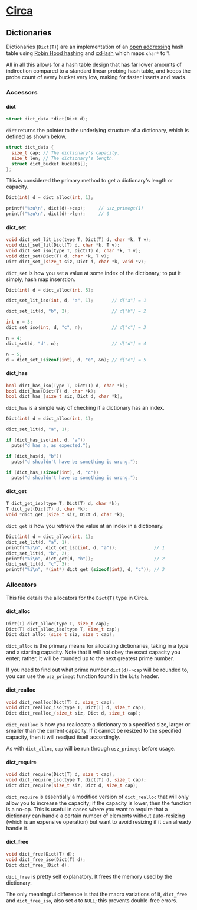 # [Circa](README.md)

## Dictionaries

Dictionaries (`Dict(T)`) are an implementation of an
[open addressing](https://en.wikipedia.org/wiki/Open_addressing) hash table
using [Robin Hood hashing](http://andre.arko.net/2017/08/24/robin-hood-hashing/)
and [xxHash](http://cyan4973.github.io/xxHash/) which maps `char*` to `T`.

All in all this allows for a hash table design that has far lower amounts of
indirection compared to a standard linear probing hash table, and keeps the
probe count of every bucket very low, making for faster inserts and reads.

### Accessors

#### dict

```C
struct dict_data *dict(Dict d);
```

`dict` returns the pointer to the underlying structure of a dictionary,
which is defined as shown below.

```C
struct dict_data {
  size_t cap; // The dictionary's capacity.
  size_t len; // The dictionary's length.
  struct dict_bucket buckets[];
};
```

This is considered the primary method to get a dictionary's length or capacity.

```C
Dict(int) d = dict_alloc(int, 1);

printf("%zu\n", dict(d)->cap);     // usz_primegt(1)
printf("%zu\n", dict(d)->len);     // 0
```

#### dict_set

```C
void dict_set_lit_iso(type T, Dict(T) d, char *k, T v);
void dict_set_lit(Dict(T) d, char *k, T v);
void dict_set_iso(type T, Dict(T) d, char *k, T v);
void dict_set(Dict(T) d, char *k, T v);
Dict dict_set_(size_t siz, Dict d, char *k, void *v);
```

`dict_set` is how you set a value at some index of the dictionary; to put it
simply, hash map inserstion.

```C
Dict(int) d = dict_alloc(int, 5);

dict_set_lit_iso(int, d, "a", 1);       // d["a"] = 1

dict_set_lit(d, "b", 2);                // d["b"] = 2

int n = 3;
dict_set_iso(int, d, "c", n);           // d["c"] = 3

n = 4;
dict_set(d, "d", n);                    // d["d"] = 4

n = 5;
d = dict_set_(sizeof(int), d, "e", &n); // d["e"] = 5
```

#### dict_has

```C
bool dict_has_iso(Type T, Dict(T) d, char *k);
bool dict_has(Dict(T) d, char *k);
bool dict_has_(size_t siz, Dict d, char *k);
```

`dict_has` is a simple way of checking if a dictionary has an index.

```C
Dict(int) d = dict_alloc(int, 1);

dict_set_lit(d, "a", 1);

if (dict_has_iso(int, d, "a"))
  puts("d has a, as expected.");

if (dict_has(d, "b"))
  puts("d shouldn't have b; something is wrong.");

if (dict_has_(sizeof(int), d, "c"))
  puts("d shouldn't have c; something is wrong.");
```

#### dict_get

```C
T dict_get_iso(type T, Dict(T) d, char *k);
T dict_get(Dict(T) d, char *k);
void *dict_get_(size_t siz, Dict d, char *k);
```

`dict_get` is how you retrieve the value at an index in a dictionary.

```C
Dict(int) d = dict_alloc(int, 1);
dict_set_lit(d, "a", 1);
printf("%i\n", dict_get_iso(int, d, "a"));              // 1
dict_set_lit(d, "b", 2);
printf("%i\n", dict_get(d, "b"));                       // 2
dict_set_lit(d, "c", 3);
printf("%i\n", *(int*) dict_get_(sizeof(int), d, "c")); // 3
```


### Allocators

This file details the allocators for the `Dict(T)` type in Circa.

#### dict_alloc

```C
Dict(T) dict_alloc(type T, size_t cap);
Dict(T) dict_alloc_iso(type T, size_t cap);
Dict dict_alloc_(size_t siz, size_t cap);
```

`dict_alloc` is the primary means for allocating dictionaries, taking in
a type and a starting capacity. Note that it will not obey the exact capacity
you enter; rather, it will be rounded up to the next greatest prime number.

If you need to find out what prime number `dict(d)->cap` will be rounded to,
you can use the `usz_primegt` function found in the `bits` header.

#### dict_realloc

```C
void dict_realloc(Dict(T) d, size_t cap);
void dict_realloc_iso(type T, Dict(T) d, size_t cap);
Dict dict_realloc_(size_t siz, Dict d, size_t cap);
```

`dict_realloc` is how you reallocate a dictionary to a specified size, larger
or smaller than the current capacity. If it cannot be resized to the specified
capacity, then it will readjust itself accordingly.

As with `dict_alloc`, `cap` will be run through `usz_primegt` before usage.

#### dict_require

```C
void dict_require(Dict(T) d, size_t cap);
void dict_require_iso(type T, dict(T) d, size_t cap);
Dict dict_require(size_t siz, Dict d, size_t cap);
```

`dict_require` is essentially a modified version of `dict_realloc` that will
only allow you to increase the capacity; if the capacity is lower, then the
function is a no-op. This is useful in cases where you want to require that
a dictionary can handle a certain number of elements without auto-resizing
(which is an expensive operation) but want to avoid resizing if it can already
handle it.

#### dict_free

```C
void dict_free(Dict(T) d);
void dict_free_iso(Dict(T) d);
Dict dict_free_(Dict d);
```

`dict_free` is pretty self explanatory. It frees the memory used by the
dictionary.

The only meaningful difference is that the macro variations of it, `dict_free`
and `dict_free_iso`, also set `d` to `NULL`; this prevents double-free errors.
